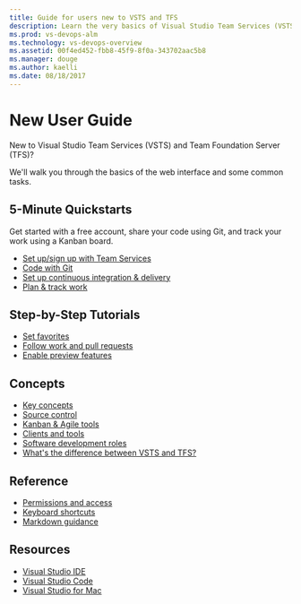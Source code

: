 ```yaml
---
title: Guide for users new to VSTS and TFS 
description: Learn the very basics of Visual Studio Team Services (VSTS) and Team Foundation Server (TFS).  
ms.prod: vs-devops-alm
ms.technology: vs-devops-overview
ms.assetid: 00f4ed452-fbb8-45f9-8f0a-343702aac5b8  
ms.manager: douge
ms.author: kaelli
ms.date: 08/18/2017
---
```


# New User Guide

New to Visual Studio Team Services (VSTS) and Team Foundation Server (TFS)? 

We'll walk you through the basics of the web interface and some common tasks.  

<!---
## Overview
[What is VSTS?](what-is-vsts.md)
[What is TFS?](what-is-tfs.md)
[Overview of services](../services.md)
-->


## 5-Minute Quickstarts

Get started with a free account, share your code using Git, and track your work using a Kanban board.  

- [Set up/sign up with Team Services](sign-up-invite-teammates.md)  
- [Code with Git](code-with-git.md)
- [Set up continuous integration & delivery](../build-release/actions/ci-cd-part-1.md?toc=/vsts/user-guide/toc.json&bc=/vsts/user-guide/breadcrumb/toc.json)
- [Plan & track work](plan-track-work.md)


## Step-by-Step Tutorials  

- [Set favorites](/vsts/collaborate/set-favorites?toc=/vsts/user-guide/toc.json&bc=/vsts/user-guide/breadcrumb/toc.json)
- [Follow work and pull requests](../collaborate/follow-work-items.md?toc=/vsts/user-guide/toc.json&bc=/vsts/user-guide/breadcrumb/toc.json)
- [Enable preview features](/vsts/collaborate/preview-features?toc=/vsts/user-guide/toc.json&bc=/vsts/user-guide/breadcrumb/toc.json)  
 

## Concepts  

- [Key concepts](../concepts.md)    
- [Source control](source-control.md)   
- [Kanban & Agile tools](../work/overview.md?toc=/vsts/user-guide/toc.json&bc=/vsts/user-guide/breadcrumb/toc.json)
- [Clients and tools](../tools.md?toc=/vsts/user-guide/toc.json&bc=/vsts/user-guide/breadcrumb/toc.json)     
- [Software development roles](../roles.md?toc=/vsts/user-guide/toc.json&bc=/vsts/user-guide/breadcrumb/toc.json)   
- [What's the difference between VSTS and TFS?](../about-vsts-tfs.md?toc=/vsts/user-guide/toc.json&bc=/vsts/user-guide/breadcrumb/toc.json)  


## Reference
- [Permissions and access](../security/permissions-access.md?toc=/vsts/user-guide/toc.json&bc=/vsts/user-guide/breadcrumb/toc.json)
- [Keyboard shortcuts](../reference/keyboard-shortcuts.md?toc=/vsts/user-guide/toc.json&bc=/vsts/user-guide/breadcrumb/toc.json)
- [Markdown guidance](../reference/markdown-guidance.md?toc=/vsts/user-guide/toc.json&bc=/vsts/user-guide/breadcrumb/toc.json)


## Resources

- [Visual Studio IDE](https://docs.microsoft.com/visualstudio/)
- [Visual Studio Code](https://code.visualstudio.com/docs)
- [Visual Studio for Mac](https://docs.microsoft.com/visualstudio/mac)